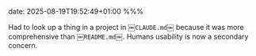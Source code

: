 date: 2025-08-19T19:52:49+01:00
%%%

Had to look up a thing in a project in ￼`CLAUDE.md`￼ because it was more comprehensive than ￼`README.md`￼. Humans usability is now a secondary concern.
